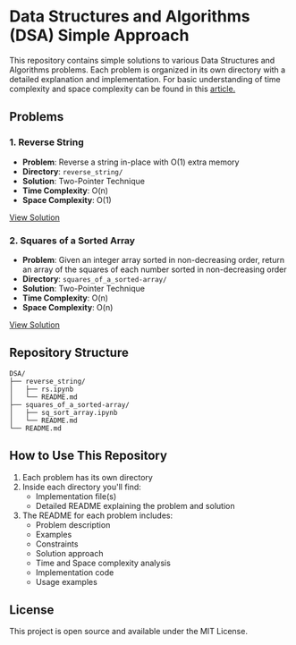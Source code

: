 # Data Structures and Algorithms (DSA) Simple Approach

This repository contains simple solutions to various Data Structures and Algorithms problems. Each problem is organized in its own directory with a detailed explanation and implementation. For basic understanding of time complexity and space complexity can be found in this [article.](https://medium.com/@mr.zawmyowin.physics/understanding-time-and-space-complexity-in-a-simple-way-bd3ddf49c677)

## Problems

### 1. Reverse String
- **Problem**: Reverse a string in-place with O(1) extra memory
- **Directory**: `reverse_string/`
- **Solution**: Two-Pointer Technique
- **Time Complexity**: O(n)
- **Space Complexity**: O(1)

[View Solution](reverse_string/README.md)

### 2. Squares of a Sorted Array
- **Problem**: Given an integer array sorted in non-decreasing order, return an array of the squares of each number sorted in non-decreasing order
- **Directory**: `squares_of_a_sorted-array/`
- **Solution**: Two-Pointer Technique
- **Time Complexity**: O(n)
- **Space Complexity**: O(n)

[View Solution](squares_of_a_sorted-array/README.md)

## Repository Structure
```
DSA/
├── reverse_string/
│   ├── rs.ipynb
│   └── README.md
├── squares_of_a_sorted-array/
│   ├── sq_sort_array.ipynb
│   └── README.md
└── README.md
```

## How to Use This Repository
1. Each problem has its own directory
2. Inside each directory you'll find:
   - Implementation file(s)
   - Detailed README explaining the problem and solution
3. The README for each problem includes:
   - Problem description
   - Examples
   - Constraints
   - Solution approach
   - Time and Space complexity analysis
   - Implementation code
   - Usage examples

## License
This project is open source and available under the MIT License. 
